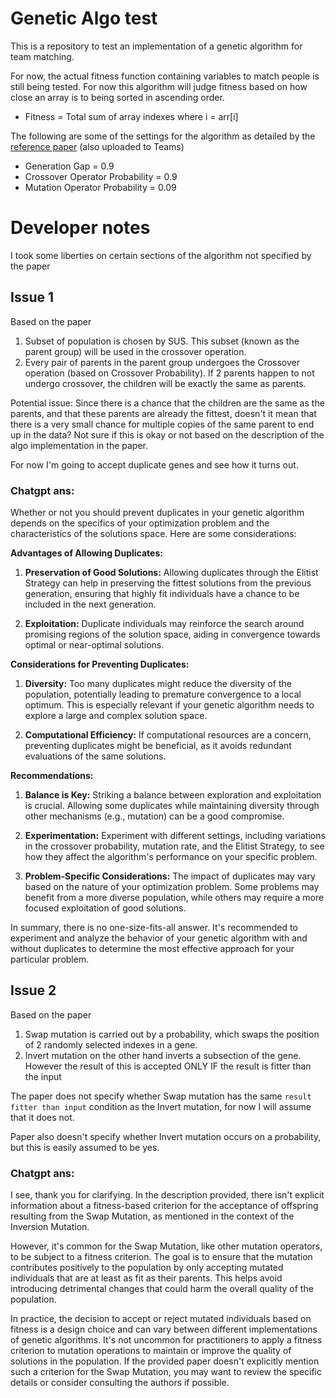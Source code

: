 # Genetic Algo test

This is a repository to test an implementation of a genetic algorithm for team matching.

For now, the actual fitness function containing variables to match people is still being tested. For now this algorithm will judge fitness based on how close an array is to being sorted in ascending order.
- Fitness = Total sum of array indexes where i = arr\[i\]

The following are some of the settings for the algorithm as detailed by the [reference paper](https://www.sciencedirect.com/science/article/abs/pii/S0950705117304914#sec0013) (also uploaded to Teams)


- Generation Gap = 0.9
- Crossover Operator Probability = 0.9
- Mutation Operator Probability = 0.09



# Developer notes

I took some liberties on certain sections of the algorithm not specified by the paper

## Issue 1

Based on the paper

1. Subset of population is chosen by SUS. This subset (known as the parent group) will be used in the crossover operation.
2. Every pair of parents in the parent group undergoes the Crossover operation (based on Crossover Probability). If 2 parents happen to not undergo crossover, the children will be exactly the same as parents.

Potential issue: Since there is a chance that the children are the same as the parents, and that these parents are already the fittest, doesn't it mean that there is a very small chance for multiple copies of the same parent to end up in the data?
Not sure if this is okay or not based on the description of the algo implementation in the paper.

For now I'm going to accept duplicate genes and see how it turns out.

### Chatgpt ans:

Whether or not you should prevent duplicates in your genetic algorithm depends on the specifics of your optimization problem and the characteristics of the solutions space. Here are some considerations:

**Advantages of Allowing Duplicates:**
1. **Preservation of Good Solutions:** Allowing duplicates through the Elitist Strategy can help in preserving the fittest solutions from the previous generation, ensuring that highly fit individuals have a chance to be included in the next generation.

2. **Exploitation:** Duplicate individuals may reinforce the search around promising regions of the solution space, aiding in convergence towards optimal or near-optimal solutions.

**Considerations for Preventing Duplicates:**
1. **Diversity:** Too many duplicates might reduce the diversity of the population, potentially leading to premature convergence to a local optimum. This is especially relevant if your genetic algorithm needs to explore a large and complex solution space.

2. **Computational Efficiency:** If computational resources are a concern, preventing duplicates might be beneficial, as it avoids redundant evaluations of the same solutions.

**Recommendations:**
1. **Balance is Key:** Striking a balance between exploration and exploitation is crucial. Allowing some duplicates while maintaining diversity through other mechanisms (e.g., mutation) can be a good compromise.

2. **Experimentation:** Experiment with different settings, including variations in the crossover probability, mutation rate, and the Elitist Strategy, to see how they affect the algorithm's performance on your specific problem.

3. **Problem-Specific Considerations:** The impact of duplicates may vary based on the nature of your optimization problem. Some problems may benefit from a more diverse population, while others may require a more focused exploitation of good solutions.

In summary, there is no one-size-fits-all answer. It's recommended to experiment and analyze the behavior of your genetic algorithm with and without duplicates to determine the most effective approach for your particular problem.


## Issue 2

Based on the paper

1. Swap mutation is carried out by a probability, which swaps the position of 2 randomly selected indexes in a gene.
2. Invert mutation on the other hand inverts a subsection of the gene. However the result of this is accepted ONLY IF the result is fitter than the input

The paper does not specify whether Swap mutation has the same `result fitter than input` condition as the Invert mutation, for now I will assume that it does not.

Paper also doesn't specify whether Invert mutation occurs on a probability, but this is easily assumed to be yes.

### Chatgpt ans:

I see, thank you for clarifying. In the description provided, there isn't explicit information about a fitness-based criterion for the acceptance of offspring resulting from the Swap Mutation, as mentioned in the context of the Inversion Mutation.

However, it's common for the Swap Mutation, like other mutation operators, to be subject to a fitness criterion. The goal is to ensure that the mutation contributes positively to the population by only accepting mutated individuals that are at least as fit as their parents. This helps avoid introducing detrimental changes that could harm the overall quality of the population.

In practice, the decision to accept or reject mutated individuals based on fitness is a design choice and can vary between different implementations of genetic algorithms. It's not uncommon for practitioners to apply a fitness criterion to mutation operations to maintain or improve the quality of solutions in the population. If the provided paper doesn't explicitly mention such a criterion for the Swap Mutation, you may want to review the specific details or consider consulting the authors if possible.
